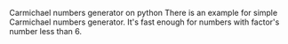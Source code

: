 Carmichael numbers generator on python
There is an example for simple Carmichael numbers generator.
It's fast enough for numbers with factor's number less than 6.
